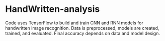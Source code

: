 # HandWritten-analysis
Code uses TensorFlow to build and train CNN and RNN models for handwritten image recognition. Data is preprocessed, models are created, trained, and evaluated. Final accuracy depends on data and model design.

